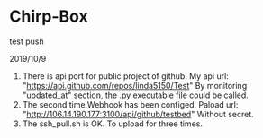 # Chirp-Box
test push

2019/10/9 
   1. There is api port for public project of github.
   My api url: "https://api.github.com/repos/linda5150/Test"
   By monitoring "updated_at" section, the .py executable file could be called.
   2. The second time.Webhook has been configed.
   Paload url: "http://106.14.190.177:3100/api/github/testbed"
   Without secret.
   3. The ssh_pull.sh is OK. To upload for three times.